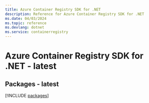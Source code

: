 ```yaml
---
title: Azure Container Registry SDK for .NET
description: Reference for Azure Container Registry SDK for .NET
ms.date: 04/03/2024
ms.topic: reference
ms.devlang: dotnet
ms.service: containerregistry
---
```

# Azure Container Registry SDK for .NET - latest
## Packages - latest
[!INCLUDE [packages](container-registry-index.md)]